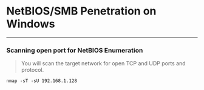 # NetBIOS/SMB Penetration on Windows

---

### Scanning open port for NetBIOS Enumeration

> You will scan the target network for open TCP and UDP ports and protocol.

```
nmap -sT -sU 192.168.1.128
```





